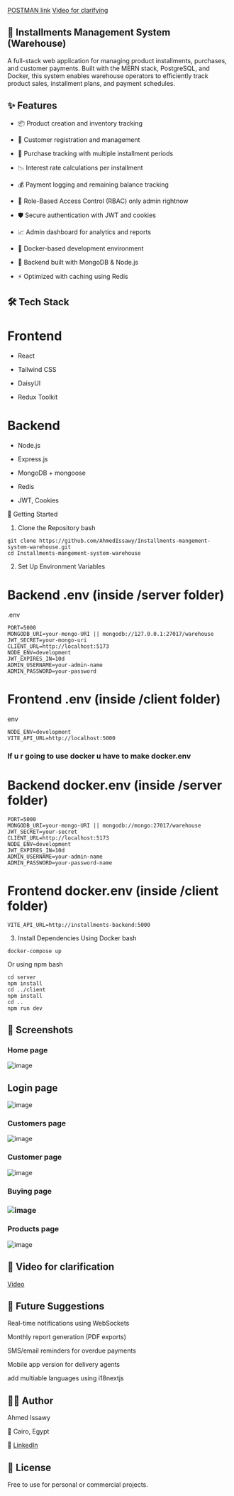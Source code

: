 [POSTMAN link](https://app.getpostman.com/join-team?invite_code=3ee466d4637385ed64f85ad06ccf229f206e2b312fa1936b4b79f5d89cc6898e&target_code=a20e294c5419b8455380063d183c1fb4)
[Video for clarifying](https://drive.google.com/file/d/1dogeYHtglDMp8ulbY1EN4zax1DcxojPI/view?usp=sharing)
## 🧾 Installments Management System (Warehouse)
A full-stack web application for managing product installments, purchases, and customer payments. Built with the MERN stack, PostgreSQL, and Docker, this system enables warehouse operators to efficiently track product sales, installment plans, and payment schedules.

## ✨ Features
- 📦 Product creation and inventory tracking

- 👥 Customer registration and management

- 🧾 Purchase tracking with multiple installment periods

- 📉 Interest rate calculations per installment

- 💰 Payment logging and remaining balance tracking

- 🔐 Role-Based Access Control (RBAC) only admin rightnow

- 🛡️ Secure authentication with JWT and cookies

- 📈 Admin dashboard for analytics and reports

- 🐳 Docker-based development environment

- 🧠 Backend built with MongoDB & Node.js

- ⚡ Optimized with caching using Redis

## 🛠️ Tech Stack

# Frontend

- React

- Tailwind CSS

- DaisyUI

- Redux Toolkit

# Backend

- Node.js

- Express.js

- MongoDB + mongoose

- Redis

- JWT, Cookies

🔧 Getting Started
1. Clone the Repository
bash
 ```
git clone https://github.com/AhmedIssawy/Installments-mangement-system-warehouse.git
cd Installments-mangement-system-warehouse
```

2. Set Up Environment Variables
# Backend .env (inside /server folder)
.env
```
PORT=5000
MONGODB_URI=your-mongo-URI || mongodb://127.0.0.1:27017/warehouse
JWT_SECRET=your-mongo-uri
CLIENT_URL=http://localhost:5173
NODE_ENV=development
JWT_EXPIRES_IN=10d
ADMIN_USERNAME=your-admin-name
ADMIN_PASSWORD=your-password
```

# Frontend .env (inside /client folder)
env
```
NODE_ENV=development
VITE_API_URL=http://localhost:5000
```

### If u r going to use docker u have to make docker.env
# Backend docker.env (inside /server folder)
```
PORT=5000
MONGODB_URI=your-mongo-URI || mongodb://mongo:27017/warehouse
JWT_SECRET=your-secret
CLIENT_URL=http://localhost:5173
NODE_ENV=development
JWT_EXPIRES_IN=10d
ADMIN_USERNAME=your-admin-name
ADMIN_PASSWORD=your-password-name
```

# Frontend docker.env (inside /client folder)
```
VITE_API_URL=http://installments-backend:5000
```

3. Install Dependencies
Using Docker
bash
```
docker-compose up
```
Or using npm
bash
```
cd server
npm install
cd ../client
npm install
cd .. 
npm run dev
```
## 📸 Screenshots
### Home page
![image](https://github.com/user-attachments/assets/f9713581-46f2-4929-a3f7-f50641982599)

## Login page
![image](https://github.com/user-attachments/assets/49055c3e-e141-4c37-bab0-7fbb079dbc2e)

### Customers page
![image](https://github.com/user-attachments/assets/2f476cc2-817e-4856-b3d6-ebcd77ea5d58)

### Customer page
![image](https://github.com/user-attachments/assets/4afccacd-da9f-45c0-9343-f963e55d7dc8)


### Buying page
### ![image](https://github.com/user-attachments/assets/caba9fda-1ba8-4980-9c73-764461587531)

### Products page
![image](https://github.com/user-attachments/assets/d1c9b25f-29ce-4575-8193-959d8865dd89)


## 🎥 Video for clarification
[Video](https://drive.google.com/file/d/1dogeYHtglDMp8ulbY1EN4zax1DcxojPI/view?usp=sharing)

## 🔮 Future Suggestions
Real-time notifications using WebSockets

Monthly report generation (PDF exports)

SMS/email reminders for overdue payments

Mobile app version for delivery agents

add multiable languages using i18nextjs

## 👨‍💻 Author

Ahmed Issawy

📍 Cairo, Egypt

🔗 [LinkedIn](https://www.linkedin.com/in/ahmed-issawy-fares/)

## 📄 License
Free to use for personal or commercial projects.
